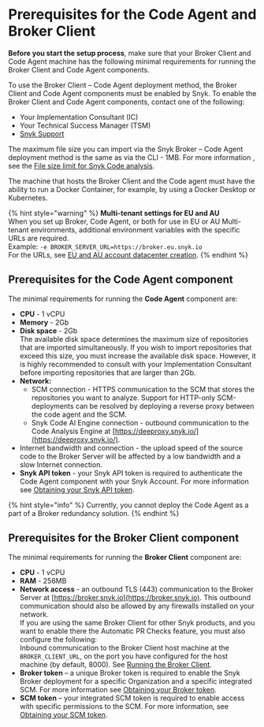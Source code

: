 # Prerequisites for the Code Agent and Broker Client

**Before you start the setup process**, make sure that your Broker Client and Code Agent machine has the following minimal requirements for running the Broker Client and Code Agent components.

To use the Broker Client – Code Agent deployment method, the Broker Client and Code Agent components must be enabled by Snyk. To enable the Broker Client and Code Agent components, contact one of the following:

* Your Implementation Consultant (IC)
* Your Technical Success Manager (TSM)
* [Snyk Support](https://support.snyk.io/hc/en-us)

The maximum file size you can import via the Snyk Broker – Code Agent deployment method is the same as via the CLI - 1MB. For more information , see the [File size limit for Snyk Code analysis](https://docs.snyk.io/products/snyk-code/snyk-code-language-and-framework-support#file-size-limit-for-snyk-code-analysis).

The machine that hosts the Broker Client and the Code agent must have the ability to run a Docker Container, for example, by using a Docker Desktop or Kubernetes.

{% hint style="warning" %}
**Multi-tenant settings for EU and AU**\
When you set up Broker, Code Agent, or both for use in EU or AU Multi-tenant environments, additional environment variables with the specific URLs are required.\
Example:  `-e BROKER_SERVER_URL=https://broker.eu.snyk.io`\
For the URLs, see [EU and AU account datacenter creation](https://docs.snyk.io/snyk-processes/data-residency-at-snyk#eu-and-au-datacenter-account-creation).
{% endhint %}

## Prerequisites for the Code Agent component

The minimal requirements for running the **Code Agent** component are:

* **CPU** - 1 vCPU
* **Memory** - 2Gb
* **Disk space** - 2Gb\
  The available disk space determines the maximum size of repositories that are imported simultaneously. If you wish to import repositories that exceed this size, you must increase the available disk space. However, it is highly recommended to consult with your Implementation Consultant before importing repositories that are larger than 2Gb.
* **Network:**
  * SCM connection - HTTPS communication to the SCM that stores the repositories you want to analyze. Support for HTTP-only SCM-deployments can be resolved by deploying a reverse proxy between the code agent and the SCM.
  * Snyk Code AI Engine connection - outbound communication to the Code Analysis Engine at [https://deeproxy.snyk.io/](https://deeproxy.snyk.io/).
* Internet bandwidth and connection - the upload speed of the source code to the Broker Server will be affected by a low bandwidth and a slow Internet connection.
* **Snyk API token** - your  Snyk API token is required to authenticate the Code Agent component with your Snyk Account. For more information see [Obtaining your Snyk API token](setting-up-the-code-agent-broker-client-deployment/step-1-obtaining-the-required-tokens-for-the-setup-procedure/obtaining-your-snyk-api-token.md).

{% hint style="info" %}
Currently, you cannot deploy the Code Agent as a part of a Broker redundancy solution.
{% endhint %}

## Prerequisites for the Broker Client component

The minimal requirements for running the **Broker Client** component are:

* **CPU** - 1 vCPU
* **RAM** - 256MB
* **Network access** - an outbound TLS (443) communication to the Broker Server at [https://broker.snyk.io](https://broker.snyk.io). This outbound communication should also be allowed by any firewalls installed on your network.\
  If you are using the same Broker Client for other Snyk products, and you want to enable there the Automatic PR Checks feature, you must also configure the following:\
  Inbound communication to the Broker Client host machine at the `BROKER_CLIENT_URL`, on the port you have configured for the host machine (by default, 8000). See [Running the Broker Client](setting-up-the-code-agent-broker-client-deployment/step-5-setting-up-the-broker-client/step-5.2a-running-the-broker-client-without-the-code-snippet-display.md).
* **Broker token** – a unique Broker token is required to enable the Snyk Broker deployment for a specific Organization and a specific integrated SCM. For more information see [Obtaining your Broker token](setting-up-the-code-agent-broker-client-deployment/step-1-obtaining-the-required-tokens-for-the-setup-procedure/obtaining-your-broker-token.md).
* **SCM token** – your integrated SCM token is required to enable access with specific permissions to the SCM. For more information, see [Obtaining your SCM token](setting-up-the-code-agent-broker-client-deployment/step-1-obtaining-the-required-tokens-for-the-setup-procedure/obtaining-your-scm-token.md).
